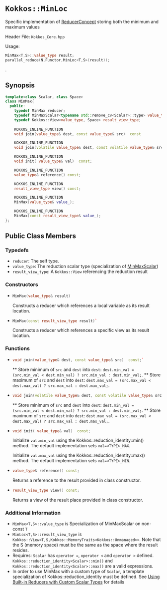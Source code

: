 # `Kokkos::MinLoc`

Specific implementation of [ReducerConcept](Kokkos%3A%3AReducerConcept) storing both the minimum and maximum values

Header File: `Kokkos_Core.hpp`

Usage: 
  ```c++
  MinMax<T,S>::value_type result;
  parallel_reduce(N,Functor,MinLoc<T,S>(result));
  ```

. 

## Synopsis 
  ```c++
  template<class Scalar, class Space>
  class MinMax{
    public:
      typedef MinMax reducer;
      typedef MinMaxScalar<typename std::remove_cv<Scalar>::type> value_type;
      typedef Kokkos::View<value_type, Space> result_view_type;
      
      KOKKOS_INLINE_FUNCTION
      void join(value_type& dest, const value_type& src)  const

      KOKKOS_INLINE_FUNCTION
      void join(volatile value_type& dest, const volatile value_type& src) const;

      KOKKOS_INLINE_FUNCTION
      void init( value_type& val)  const;

      KOKKOS_INLINE_FUNCTION
      value_type& reference() const;

      KOKKOS_INLINE_FUNCTION
      result_view_type view() const;

      KOKKOS_INLINE_FUNCTION
      MinMax(value_type& value_);

      KOKKOS_INLINE_FUNCTION
      MinMax(const result_view_type& value_);
  };
  ```

## Public Class Members

### Typedefs
   
 * `reducer`: The self type.
 * `value_type`: The reduction scalar type (specialization of [MinMaxScalar](Kokkos%3A%3AMinMaxScalar))
 * `result_view_type`: A `Kokkos::View` referencing the reduction result 

### Constructors
 
 * ```c++
   MinMax(value_type& result)
   ```
   Constructs a reducer which references a local variable as its result location.  
 
 * ```c++
   MinMax(const result_view_type result)`
   ```
   Constructs a reducer which references a specific view as its result location.

### Functions

 * ```c++
   void join(value_type& dest, const value_type& src)  const;`
   ```
   ** Store minimum of `src` and `dest` into `dest`:  `dest.min_val = (src.min_val < dest.min_val) ? src.min_val : dest.min_val;`.
   ** Store maximum of `src` and `dest` into `dest`:  `dest.max_val = (src.max_val < dest.max_val) ? src.max_val : dest.max_val;`.
 * ```c++
   void join(volatile value_type& dest, const volatile value_type& src) const;
   ```
    ** Store minimum of `src` and `dest` into `dest`:  `dest.min_val = (src.min_val < dest.min_val) ? src.min_val : dest.min_val;`.
   ** Store maximum of `src` and `dest` into `dest`:  `dest.max_val = (src.max_val < dest.max_val) ? src.max_val : dest.max_val;`. 

 * ```c++
   void init( value_type& val)  const;
   ```
   Initialize `val.min_val` using the Kokkos::reduction_identity<Scalar>::min() method.  The default implementation sets `val=<TYPE>_MAX`.

   Initialize `val.max_val` using the Kokkos::reduction_identity<Index>::max() method.  The default implementation sets `val=<TYPE>_MIN`.

 * ```c++
   value_type& reference() const;
   ```
   Returns a reference to the result provided in class constructor.

 * ```c++
   result_view_type view() const;
   ```
   Returns a view of the result place provided in class constructor.

### Additional Information
   * `MinMax<T,S>::value_type` is Specialization of MinMaxScalar on non-const `T`
   * `MinLoc<T,S>::result_view_type` is `Kokkos::View<T,S,Kokkos::MemoryTraits<Kokkos::Unmanaged>>`.  Note that the S (memory space) must be the same as the space where the result resides.
   * Requires: `Scalar` has `operator =`, `operator <` and `operator >` defined. `Kokkos::reduction_identity<Scalar>::min()` and `Kokkos::reduction_identity<Scalar>::max()` are a valid expressions. 
   * In order to use MinMax with a custom type of `Scalar`, a template specialization of Kokkos::reduction_identity<CustomType> must be defined.  See [Using Built-in Reducers with Custom Scalar Types](Custom-Reductions%3A-Built-In-Reducers-with-Custom-Scalar-Types) for details